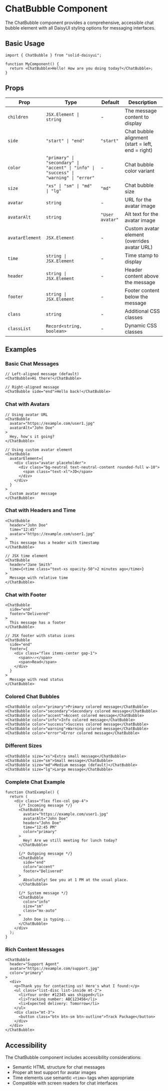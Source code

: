 # ChatBubble Component

The ChatBubble component provides a comprehensive, accessible chat bubble element with all DaisyUI styling options for messaging interfaces.

## Basic Usage

```tsx
import { ChatBubble } from "solid-daisyui";

function MyComponent() {
  return <ChatBubble>Hello! How are you doing today?</ChatBubble>;
}
```

## Props

| Prop | Type | Default | Description |
|------|------|---------|-------------|
| `children` | `JSX.Element \| string` | - | The message content to display |
| `side` | `"start" \| "end"` | `"start"` | Chat bubble alignment (start = left, end = right) |
| `color` | `"primary" \| "secondary" \| "accent" \| "info" \| "success" \| "warning" \| "error"` | - | Chat bubble color variant |
| `size` | `"xs" \| "sm" \| "md" \| "lg"` | `"md"` | Chat bubble size |
| `avatar` | `string` | - | URL for the avatar image |
| `avatarAlt` | `string` | `"User avatar"` | Alt text for the avatar image |
| `avatarElement` | `JSX.Element` | - | Custom avatar element (overrides avatar URL) |
| `time` | `string \| JSX.Element` | - | Time stamp to display |
| `header` | `string \| JSX.Element` | - | Header content above the message |
| `footer` | `string \| JSX.Element` | - | Footer content below the message |
| `class` | `string` | - | Additional CSS classes |
| `classList` | `Record<string, boolean>` | - | Dynamic CSS classes |

## Examples

### Basic Chat Messages

```tsx
// Left-aligned message (default)
<ChatBubble>Hi there!</ChatBubble>

// Right-aligned message  
<ChatBubble side="end">Hello back!</ChatBubble>
```

### Chat with Avatars

```tsx
// Using avatar URL
<ChatBubble 
  avatar="https://example.com/user1.jpg"
  avatarAlt="John Doe"
>
  Hey, how's it going?
</ChatBubble>

// Using custom avatar element
<ChatBubble 
  avatarElement={
    <div class="avatar placeholder">
      <div class="bg-neutral text-neutral-content rounded-full w-10">
        <span class="text-xl">JD</span>
      </div>
    </div>
  }
>
  Custom avatar message
</ChatBubble>
```

### Chat with Headers and Time

```tsx
<ChatBubble 
  header="John Doe"
  time="12:45"
  avatar="https://example.com/user1.jpg"
>
  This message has a header with timestamp
</ChatBubble>

// JSX time element
<ChatBubble 
  header="Jane Smith"
  time={<time class="text-xs opacity-50">2 minutes ago</time>}
>
  Message with relative time
</ChatBubble>
```

### Chat with Footer

```tsx
<ChatBubble 
  side="end"
  footer="Delivered"
>
  This message has a footer
</ChatBubble>

// JSX footer with status icons
<ChatBubble 
  side="end"
  footer={
    <div class="flex items-center gap-1">
      <span>✓✓</span>
      <span>Read</span>
    </div>
  }
>
  Message with read status
</ChatBubble>
```

### Colored Chat Bubbles

```tsx
<ChatBubble color="primary">Primary colored message</ChatBubble>
<ChatBubble color="secondary">Secondary colored message</ChatBubble>
<ChatBubble color="accent">Accent colored message</ChatBubble>
<ChatBubble color="info">Info colored message</ChatBubble>
<ChatBubble color="success">Success colored message</ChatBubble>
<ChatBubble color="warning">Warning colored message</ChatBubble>
<ChatBubble color="error">Error colored message</ChatBubble>
```

### Different Sizes

```tsx
<ChatBubble size="xs">Extra small message</ChatBubble>
<ChatBubble size="sm">Small message</ChatBubble>
<ChatBubble size="md">Medium message (default)</ChatBubble>
<ChatBubble size="lg">Large message</ChatBubble>
```

### Complete Chat Example

```tsx
function ChatExample() {
  return (
    <div class="flex flex-col gap-4">
      {/* Incoming message */}
      <ChatBubble 
        avatar="https://example.com/user1.jpg"
        avatarAlt="John Doe"
        header="John Doe"
        time="12:45 PM"
        color="primary"
      >
        Hey! Are we still meeting for lunch today?
      </ChatBubble>

      {/* Outgoing message */}
      <ChatBubble 
        side="end"
        color="accent"
        footer="Delivered"
      >
        Absolutely! See you at 1 PM at the usual place.
      </ChatBubble>

      {/* System message */}
      <ChatBubble 
        color="info"
        size="sm"
        class="mx-auto"
      >
        John Doe is typing...
      </ChatBubble>
    </div>
  );
}
```

### Rich Content Messages

```tsx
<ChatBubble 
  header="Support Agent"
  avatar="https://example.com/support.jpg"
  color="primary"
>
  <div>
    <p>Thank you for contacting us! Here's what I found:</p>
    <ul class="list-disc list-inside mt-2">
      <li>Your order #12345 was shipped</li>
      <li>Tracking number: ABC123456</li>
      <li>Expected delivery: Tomorrow</li>
    </ul>
    <div class="mt-3">
      <button class="btn btn-sm btn-outline">Track Package</button>
    </div>
  </div>
</ChatBubble>
```

## Accessibility

The ChatBubble component includes accessibility considerations:

- Semantic HTML structure for chat messages
- Proper alt text support for avatar images
- Time elements use semantic `<time>` tags when appropriate
- Compatible with screen readers for chat interfaces
